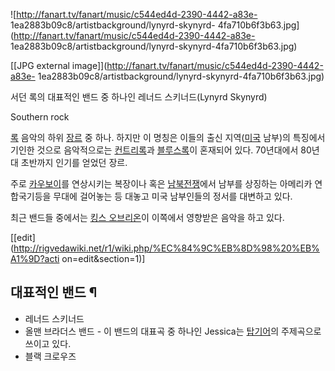 ![http://fanart.tv/fanart/music/c544ed4d-2390-4442-a83e-
1ea2883b09c8/artistbackground/lynyrd-skynyrd-
4fa710b6f3b63.jpg](http://fanart.tv/fanart/music/c544ed4d-2390-4442-a83e-
1ea2883b09c8/artistbackground/lynyrd-skynyrd-4fa710b6f3b63.jpg)

[[JPG external image]](http://fanart.tv/fanart/music/c544ed4d-2390-4442-a83e-
1ea2883b09c8/artistbackground/lynyrd-skynyrd-4fa710b6f3b63.jpg)

  
서던 록의 대표적인 밴드 중 하나인 레너드 스키너드(Lynyrd Skynyrd)

Southern rock

[록](%EB%A1%9D.md) 음악의 하위 [장르](%EC%9E%A5%EB%A5%B4.md) 중 하나. 하지만 이 명칭은 이들의
출신 지역([미국](%EB%AF%B8%EA%B5%AD.md) 남부)의 특징에서 기인한 것으로 음악적으로는 [컨트리록](%EC%BB%A8%ED%8A%B8%EB%A6%AC%20%EB%A1%9D.md)과 [블루스록](%EB%B8%94%EB%A3%A8%EC%8A%A4%20%EB%A1%9D.md)이 혼재되어 있다. 70년대에서 80년대 초반까지
인기를 얻었던 장르.

주로 [카우보이](%EC%B9%B4%EC%9A%B0%EB%B3%B4%EC%9D%B4.md)를 연상시키는 복장이나 혹은
[남북전쟁](%EB%82%A8%EB%B6%81%EC%A0%84%EC%9F%81.md)에서 남부를 상징하는 아메리카 연합국기등을 무대에
걸어놓는 등 대놓고 미국 남부인들의 정서를 대변하고 있다.

최근 밴드들 중에서는 [킹스 오브리온](%ED%82%B9%EC%8A%A4%20%EC%98%A4%EB%B8%8C%20%EB%A6%AC%EC%98%A8.md)이 이쪽에서
영향받은 음악을 하고 있다.

[[edit](http://rigvedawiki.net/r1/wiki.php/%EC%84%9C%EB%8D%98%20%EB%A1%9D?acti
on=edit&section=1)]

## 대표적인 밴드 ¶

  

  * 레너드 스키너드
  * 올맨 브라더스 밴드 - 이 밴드의 대표곡 중 하나인 Jessica는 [탑기어](%ED%83%91%EA%B8%B0%EC%96%B4.md)의 주제곡으로 쓰이고 있다.
  * 블랙 크로우즈   

